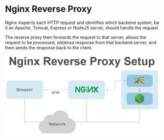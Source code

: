 # Nginx Reverse Proxy

Nginx inspects each HTTP request and identifies which backend system, be it an Apache, Tomcat, Express or NodeJS server, should handle the request

The reverse proxy then forwards the request to that server, allows the request to be processed, obtainsa  response from that backend server, and then sends the response back to the client.

![img.png](images/nginx_reverse_proxy_setup.png)

